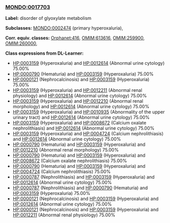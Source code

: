 
### [MONDO:0017703](http://purl.obolibrary.org/obo/MONDO_0017703)
**Label:** disorder of glyoxylate metabolism

**Subclasses:** [MONDO:0002474](http://purl.obolibrary.org/obo/MONDO_0002474) (primary hyperoxaluria), 

**Corr. equiv. classes:** [Orphanet:416](http://www.orpha.net/ORDO/Orphanet_416), [OMIM:613616](http://purl.obolibrary.org/obo/OMIM_613616), [OMIM:259900](http://purl.obolibrary.org/obo/OMIM_259900), [OMIM:260000](http://purl.obolibrary.org/obo/OMIM_260000), 

**Class expressions from DL-Learner:**

- [HP:0003159](http://purl.obolibrary.org/obo/HP_0003159) (Hyperoxaluria) and [HP:0012614](http://purl.obolibrary.org/obo/HP_0012614) (Abnormal urine cytology) 75.00%
- [HP:0000790](http://purl.obolibrary.org/obo/HP_0000790) (Hematuria) and [HP:0003159](http://purl.obolibrary.org/obo/HP_0003159) (Hyperoxaluria) 75.00%
- [HP:0000121](http://purl.obolibrary.org/obo/HP_0000121) (Nephrocalcinosis) and [HP:0003159](http://purl.obolibrary.org/obo/HP_0003159) (Hyperoxaluria) 75.00%
- [HP:0003159](http://purl.obolibrary.org/obo/HP_0003159) (Hyperoxaluria) and [HP:0012211](http://purl.obolibrary.org/obo/HP_0012211) (Abnormal renal physiology) and [HP:0012614](http://purl.obolibrary.org/obo/HP_0012614) (Abnormal urine cytology) 75.00%
- [HP:0003159](http://purl.obolibrary.org/obo/HP_0003159) (Hyperoxaluria) and [HP:0012210](http://purl.obolibrary.org/obo/HP_0012210) (Abnormal renal morphology) and [HP:0012614](http://purl.obolibrary.org/obo/HP_0012614) (Abnormal urine cytology) 75.00%
- [HP:0003159](http://purl.obolibrary.org/obo/HP_0003159) (Hyperoxaluria) and [HP:0010935](http://purl.obolibrary.org/obo/HP_0010935) (Abnormality of the upper urinary tract) and [HP:0012614](http://purl.obolibrary.org/obo/HP_0012614) (Abnormal urine cytology) 75.00%
- [HP:0003159](http://purl.obolibrary.org/obo/HP_0003159) (Hyperoxaluria) and [HP:0008672](http://purl.obolibrary.org/obo/HP_0008672) (Calcium oxalate nephrolithiasis) and [HP:0012614](http://purl.obolibrary.org/obo/HP_0012614) (Abnormal urine cytology) 75.00%
- [HP:0003159](http://purl.obolibrary.org/obo/HP_0003159) (Hyperoxaluria) and [HP:0004724](http://purl.obolibrary.org/obo/HP_0004724) (Calcium nephrolithiasis) and [HP:0012614](http://purl.obolibrary.org/obo/HP_0012614) (Abnormal urine cytology) 75.00%
- [HP:0000790](http://purl.obolibrary.org/obo/HP_0000790) (Hematuria) and [HP:0003159](http://purl.obolibrary.org/obo/HP_0003159) (Hyperoxaluria) and [HP:0012210](http://purl.obolibrary.org/obo/HP_0012210) (Abnormal renal morphology) 75.00%
- [HP:0000790](http://purl.obolibrary.org/obo/HP_0000790) (Hematuria) and [HP:0003159](http://purl.obolibrary.org/obo/HP_0003159) (Hyperoxaluria) and [HP:0008672](http://purl.obolibrary.org/obo/HP_0008672) (Calcium oxalate nephrolithiasis) 75.00%
- [HP:0000790](http://purl.obolibrary.org/obo/HP_0000790) (Hematuria) and [HP:0003159](http://purl.obolibrary.org/obo/HP_0003159) (Hyperoxaluria) and [HP:0004724](http://purl.obolibrary.org/obo/HP_0004724) (Calcium nephrolithiasis) 75.00%
- [HP:0000787](http://purl.obolibrary.org/obo/HP_0000787) (Nephrolithiasis) and [HP:0003159](http://purl.obolibrary.org/obo/HP_0003159) (Hyperoxaluria) and [HP:0012614](http://purl.obolibrary.org/obo/HP_0012614) (Abnormal urine cytology) 75.00%
- [HP:0000787](http://purl.obolibrary.org/obo/HP_0000787) (Nephrolithiasis) and [HP:0000790](http://purl.obolibrary.org/obo/HP_0000790) (Hematuria) and [HP:0003159](http://purl.obolibrary.org/obo/HP_0003159) (Hyperoxaluria) 75.00%
- [HP:0000121](http://purl.obolibrary.org/obo/HP_0000121) (Nephrocalcinosis) and [HP:0003159](http://purl.obolibrary.org/obo/HP_0003159) (Hyperoxaluria) and [HP:0012614](http://purl.obolibrary.org/obo/HP_0012614) (Abnormal urine cytology) 75.00%
- [HP:0000121](http://purl.obolibrary.org/obo/HP_0000121) (Nephrocalcinosis) and [HP:0003159](http://purl.obolibrary.org/obo/HP_0003159) (Hyperoxaluria) and [HP:0012211](http://purl.obolibrary.org/obo/HP_0012211) (Abnormal renal physiology) 75.00%


